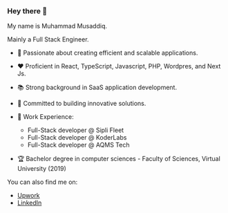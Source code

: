 ### Hey there 👋

My name is Muhammad Musaddiq.

Mainly a Full Stack Engineer.

- 🔬 Passionate about creating efficient and scalable applications.
- ❤️ Proficient in React, TypeScript, Javascript, PHP, Wordpres, and Next Js.
- 📚 Strong background in SaaS application development.
- 🙏 Committed to building innovative solutions.
- 📜 Work Experience:
   - Full-Stack developer @ Sipli Fleet
   - Full-Stack developer @ KoderLabs
   - Full-Stack developer @ AQMS Tech

- 🏆 Bachelor degree in computer sciences - Faculty of Sciences, Virtual University (2019)

You can also find me on:
- [Upwork](https://www.upwork.com/freelancers/~014de6bac7b5bee308?viewMode=1)
- [LinkedIn](https://www.linkedin.com/in/muhammad-musaddiq-mustaqeem/)
